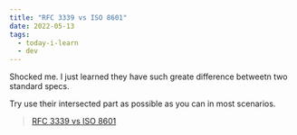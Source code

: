 ```yaml
---
title: "RFC 3339 vs ISO 8601"
date: 2022-05-13
tags:
  - today-i-learn
  - dev
---
```


Shocked me. I just learned they have such greate difference betweetn two
standard specs.

Try use their intersected part as possible as you can in most scenarios.

> [RFC 3339 vs ISO 8601](https://ijmacd.github.io/rfc3339-iso8601)
